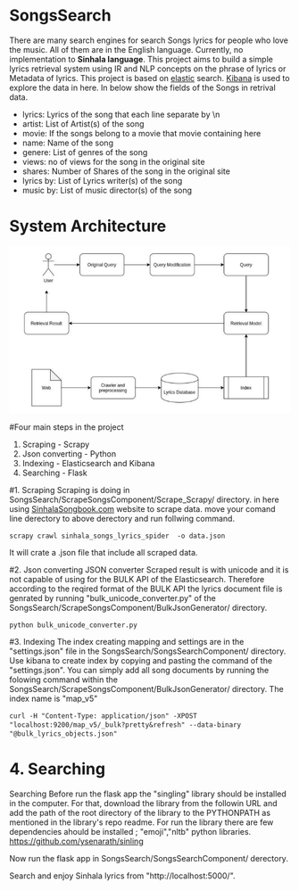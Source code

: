 # SongsSearch
There are many search engines for search Songs lyrics for people who love the music. All of
them are in the English language. Currently, no implementation to **Sinhala language**. This
project aims to build a simple lyrics retrieval system using IR and NLP concepts on the phrase
of lyrics or Metadata of lyrics.
This project is based on [elastic](https://www.elastic.co/ "elastic") search. [Kibana](https://www.elastic.co/kibana "Kibana") is used to explore the data in here. In below show the fields of the Songs in retrival data.
- lyrics: Lyrics of the song that each line separate by \n
- artist: List of Artist(s) of the song
- movie: If the songs belong to a movie that movie containing here
- name: Name of the song
- genere: List of genres of the song
- views: no of views for the song in the original site
- shares: Number of Shares of the song in the original site
- lyrics by: List of Lyrics writer(s) of the song
- music by: List of music director(s) of the song

# System Architecture
![System Architecture](https://github.com/PinsaraKWeerasinghe/SongsSearch/blob/master/System_Architecture.png "System Architecture")

#Four main steps in the project
1. Scraping - Scrapy 
2. Json converting - Python
3. Indexing - Elasticsearch and Kibana  
4. Searching - Flask 

#1. Scraping
Scraping is doing in SongsSearch/ScrapeSongsComponent/Scrape_Scrapy/ directory. in here using [SinhalaSongbook.com](https://sinhalasongbook.com/ "SinhalaSongbook.com") website to scrape data. move your comand line derectory to above derectory and run follwing command.
```
scrapy crawl sinhala_songs_lyrics_spider  -o data.json
```
It will crate a .json file that include all scraped data.

#2. Json converting
JSON converter Scraped result is with unicode and it is not capable of using for the BULK API of the Elasticsearch. Therefore according to the reqired format of the BULK API the lyrics document file is genrated by running "bulk_unicode_converter.py" of the SongsSearch/ScrapeSongsComponent/BulkJsonGenerator/ directory.
```
python bulk_unicode_converter.py
```
#3. Indexing
The index creating mapping and settings are in the "settings.json" file in the SongsSearch/SongsSearchComponent/ directory. Use kibana to create index by copying and pasting the command of the "settings.json". You can simply add all song documents by running  the folowing command within the SongsSearch/ScrapeSongsComponent/BulkJsonGenerator/ directory. The index name is "map_v5"
```
curl -H "Content-Type: application/json" -XPOST "localhost:9200/map_v5/_bulk?pretty&refresh" --data-binary "@bulk_lyrics_objects.json"
```
# 4. Searching
Searching Before run the flask app the "singling" library should be installed in the computer. For that, download the library from the followin URL and add the path of the root directory of the library to the PYTHONPATH as mentioned in the library's repo readme. For run the library there are few dependencies ahould be installed ; "emoji","nltb" python libraries. https://github.com/ysenarath/sinling

Now run the flask app in SongsSearch/SongsSearchComponent/ derectory.

Search and enjoy Sinhala lyrics from "http://localhost:5000/".
